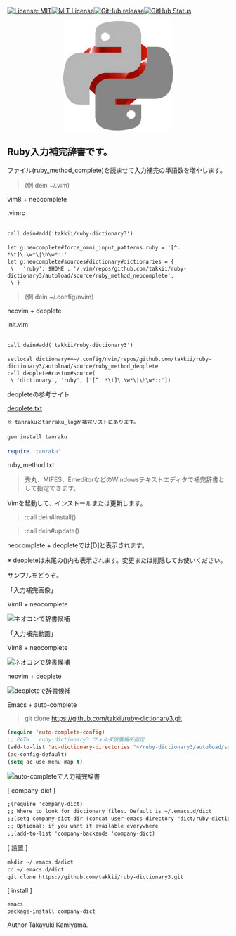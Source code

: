 [![License: MIT](https://img.shields.io/badge/License-MIT-yellow.svg)](https://opensource.org/licenses/MIT)[![MIT License](http://img.shields.io/badge/license-MIT-blue.svg?style=flat)](LICENSE)[![GitHub release](https://img.shields.io/github/release/takkii/ruby-dictionary3.svg?style=flat)](GitHub)[![GitHub Status](https://img.shields.io/github/last-commit/takkii/ruby-dictionary3.svg?style=flat)](GitHub)

<div align="center"><img src="https://github.com/takkii/Bignyanco/blob/master/images/python_ruby.gif" alt="PythonとRuby" title="logo"></div>

## Ruby入力補完辞書です。

ファイル(ruby_method_complete)を読ませて入力補完の単語数を増やします。

>(例 dein ~/.vim)

vim8 + neocomplete

.vimrc

```vimL

call dein#add('takkii/ruby-dictionary3')

let g:neocomplete#force_omni_input_patterns.ruby = '[^. *\t]\.\w*\|\h\w*::'
let g:neocomplete#sources#dictionary#dictionaries = {
 \   'ruby': $HOME . '/.vim/repos/github.com/takkii/ruby-dictionary3/autoload/source/ruby_method_neocomplete',
 \ }

```

>(例 dein ~/.config/nvim)

neovim + deoplete

init.vim

```vimL

call dein#add('takkii/ruby-dictionary3')

setlocal dictionary+=~/.config/nvim/repos/github.com/takkii/ruby-dictionary3/autoload/source/ruby_method_deoplete
call deoplete#custom#source(
 \ 'dictionary', 'ruby', ['[^. *\t]\.\w*\|\h\w*::'])

```

deopleteの参考サイト

[deoplete.txt](https://github.com/Shougo/deoplete.nvim/blob/master/doc/deoplete.txt)

```ruby
※ tanrakuとtanraku_logが補完リストにあります。

gem install tanraku

require 'tanraku'
```

ruby_method.txt

> 秀丸、MIFES、EmeditorなどのWindowsテキストエディタで補完辞書として指定できます。

Vimを起動して、インストールまたは更新します。

>:call dein#install()

>:call dein#update()

neocomplete + deopleteでは[D]と表示されます。

※ deopleteは末尾の()内も表示されます。変更または削除してお使いください。

サンプルをどうぞ。

「入力補完画像」

Vim8 + neocomplete

![ネオコンで辞書候補](https://github.com/takkii/ruby-dictionary3/blob/master/images/image.gif)

「入力補完動画」

Vim8 + neocomplete

![ネオコンで辞書候補](https://github.com/takkii/ruby-dictionary3/blob/master/images/movie.gif)

neovim + deoplete

![deopleteで辞書候補](https://github.com/takkii/ruby-dictionary3/blob/master/images/movie_deo.gif)

Emacs + auto-complete

> git clone https://github.com/takkii/ruby-dictionary3.git

```lisp
(require 'auto-complete-config)
;; PATH : ruby-dictionary3 フォルダ設置場所指定
(add-to-list 'ac-dictionary-directories "~/ruby-dictionary3/autoload/source/")
(ac-config-default)
(setq ac-use-menu-map t)
```

![auto-completeで入力補完辞書](https://github.com/takkii/ruby-dictionary3/blob/master/images/auto-complete.gif)

[ company-dict ]

```markdown
;(require 'company-dict)
;; Where to look for dictionary files. Default is ~/.emacs.d/dict
;;(setq company-dict-dir (concat user-emacs-directory "dict/ruby-dictionary3/autoload/source/"))
;; Optional: if you want it available everywhere
;;(add-to-list 'company-backends 'company-dict)
```

[ 設置 ]

```markdown
mkdir ~/.emacs.d/dict
cd ~/.emacs.d/dict
git clone https://github.com/takkii/ruby-dictionary3.git
```

[ install ]

```markdown
emacs
package-install company-dict
```

Author Takayuki Kamiyama.
